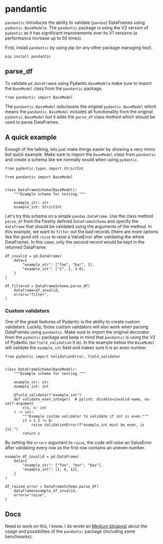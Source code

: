 # pandantic

`pandantic` introduces the ability to validate (`pandas`) DataFrames using `pydantic.BaseModel`s. The `pandantic` package is using the V2 version of `pydantic` as it has significant improvements over its V1 versions (a performance increase up to 50 times).

First, install `pandantic` by using pip (or any other package managing tool).

```pip install pandantic```

## parse_df

To validate `pd.DataFrame`s using Pydantic `BaseModel`s make sure to import the `BaseModel` class from the `pandantic` package.

```from pandantic import BaseModel```

The `pandantic.BaseModel` subclasses the original `pydantic.BaseModel` which means the `pandantic.BaseModel` includes all functionality from the original `pydantic.BaseModel` but it adds the `parse_df` class method which should be used to parse DataFrames.

## A quick example

Enough of the talking, lets just make things easier by showing a very minor but quick example. Make sure to import the `BaseModel` class from `pandantic` and create a schema like we normally would when using `pydantic`.

```
from pydantic.types import StrictInt

from pandantic import BaseModel


class DataFrameSchema(BaseModel):
    """Example schema for testing."""

    example_str: str
    example_int: StrictInt
```

Let's try this schema on a simple `pandas.DataFrame`. Use the class method `parse_df` from the freshly defined `DataFrameSchema` and specify the `dataframe` that should be validated using the arguments of the method. In this example, we want to `filter` out the bad records (there are more options like the good old `raise` to raise a ValueError after validating the whole DataFrame). In this case, only the second record would be kept in the returned DataFrame.

```
df_invalid = pd.DataFrame(
    data={
        "example_str": ["foo", "bar", 1],
        "example_int": ["1", 2, 3.0],
    }
)

df_filtered = DataFrameSchema.parse_df(
    dataframe=df_invalid,
    errors="filter",
)
```
### Custom validators

One of the great features of Pydantic is the ability to create custom validators. Luckily, those custom validators will also work when parsing DataFrames using `pandantic`. Make sure to import the original decorator from the `pydantic` package and keep in mind that `pandantic` is using the V2 of Pydantic (so `field_validation` it is). In the example below the `BaseModel` will validate the `example_int` field and makes sure it is an even number.

```
from pydantic import ValidationError, field_validator


class DataFrameSchema(BaseModel):
    """Example schema for testing."""

    example_str: str
    example_int: int

    @field_validator("example_int")
    def validate_even_integer(  # pylint: disable=invalid-name, no-self-argument
        cls, x: int
    ) -> int:
        """Example custom validator to validate if int is even."""
        if x % 2 != 0:
            raise ValidationError(f"example_int must be even, is {x}.")
        return x
```

By setting the `errors` argument to `raise`, the code will raise an ValueError after validating every row as the first row contains an uneven number.

```
example_df_invalid = pd.DataFrame(
    data={
        "example_str": ["foo", "bar", "baz"],
        "example_int": [1, 4, 12],
    }
)

df_raised_error = DataFrameSchema.parse_df(
    dataframe=example_df_invalid,
    errors="raise",
)
```
## Docs

Need to work on this, I know. I do wrote an [Medium blogpost](https://duckduckgo.com) about the usage and possibilites of the `pandantic` package (including some benchmarks).
